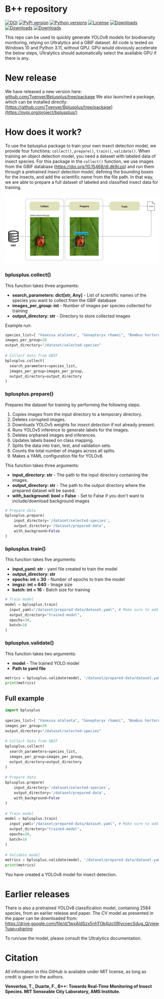 # B++ repository

[![DOI](https://zenodo.org/badge/765250194.svg)](https://zenodo.org/badge/latestdoi/765250194) 
[![PyPi version](https://img.shields.io/pypi/v/bplusplus.svg)](https://pypi.org/project/bplusplus/)
[![Python versions](https://img.shields.io/pypi/pyversions/bplusplus.svg)](https://pypi.org/project/bplusplus/)
[![License](https://img.shields.io/pypi/l/bplusplus.svg)](https://pypi.org/project/bplusplus/)
[![Downloads](https://static.pepy.tech/badge/bplusplus)](https://pepy.tech/project/bplusplus)
[![Downloads](https://static.pepy.tech/badge/bplusplus/month)](https://pepy.tech/project/bplusplus)
[![Downloads](https://static.pepy.tech/badge/bplusplus/week)](https://pepy.tech/project/bplusplus)

This repo can be used to quickly generate YOLOv8 models for biodiversity monitoring, relying on Ultralytics and a GBIF dataset.
All code is tested on Windows 10 and Python 3.11, without GPU. GPU would obviously accelerate the below steps, Ultralytics should automatically select the available GPU if there is any.

# New release
We have released a new version here: [github.com/Tvenver/Bplusplus/tree/package](https://github.com/Tvenver/Bplusplus/tree/package)
We also launched a package, which can be installed directly: [https://github.com/Tvenver/Bplusplus/tree/package](https://pypi.org/project/bplusplus/)

# How does it work?

To use the bplusplus package to train your own insect detection model, we provide four functions: `collect()`, `prepare()`, `train()`, `validate()`. When training an object detection model, you need a dataset with labeled data of insect species. For this package in the `collect()` function, we use images from the GBIF database (https://doi.org/10.15468/dl.dk9czq) and run them through a pretrained *insect detection model*, defining the bounding boxes for the insects, and add the scientific name from the file path. In that way, we are able to prepare a full dataset of labeled and classified insect data for training. 

![Bplusplus overview](./bplusplus2-overview.png)

### bplusplus.collect()

This function takes three arguments: 
- **search_parameters: dict[str, Any]** - List of scientific names of the species you want to collect from the GBIF database 
- **images_per_group: int** - Number of images per species collected for training
- **output_directory: str** - Directory to store collected images

Example run: 
```python
species_list=[ "Vanessa atalanta", "Gonepteryx rhamni", "Bombus hortorum"] 
images_per_group=20 
output_directory="/dataset/selected-species"

# Collect data from GBIF
bplusplus.collect(
  search_parameters=species_list,
  images_per_group=images_per_group,
  output_directory=output_directory
)
```

### bplusplus.prepare()

Prepares the dataset for training by performing the following steps:
  1. Copies images from the input directory to a temporary directory.
  2. Deletes corrupted images.
  3. Downloads YOLOv5 weights for *insect detection* if not already present.
  4. Runs YOLOv5 inference to generate labels for the images.
  5. Deletes orphaned images and inferences.
  6. Updates labels based on class mapping.
  7. Splits the data into train, test, and validation sets.
  8. Counts the total number of images across all splits.
  9. Makes a YAML configuration file for YOLOv8.

This function takes three arguments: 
- **input_directory: str** - The path to the input directory containing the images.
- **output_directory: str** - The path to the output directory where the prepared dataset will be saved.
- **with_background: bool = False** - Set to False if you don't want to include/download background images

```python
# Prepare data 
bplusplus.prepare(
    input_directory='/dataset/selected-species',
    output_directory='/dataset/prepared-data',
    with_background=False 
)
```

### bplusplus.train()

This function takes five arguments: 
- **input_yaml: str** - yaml file created to train the model
- **output_directory: str**
- **epochs: int = 30** - Number of epochs to train the model
- **imgsz: int = 640** - Image size 
- **batch: int = 16** - Batch size for training

```python
# Train model
model = bplusplus.train(
  input_yaml="/dataset/prepared-data/dataset.yaml", # Make sure to add the correct path
  output_directory="trained-model",
  epochs=30, 
  batch=16 
)
```

### bplusplus.validate()

This function takes two arguments: 
- **model** - The trained YOLO model
- **Path to yaml file** 

```python
metrics = bplusplus.validate(model, '/dataset/prepared-data/dataset.yaml')
print(metrics)
```



## Full example
```python
import bplusplus

species_list=[ "Vanessa atalanta", "Gonepteryx rhamni", "Bombus hortorum"] 
images_per_group=20 
output_directory="/dataset/selected-species"

# Collect data from GBIF
bplusplus.collect(
  search_parameters=species_list,
  images_per_group=images_per_group,
  output_directory=output_directory
)

# Prepare data 
bplusplus.prepare(
    input_directory='/dataset/selected-species',
    output_directory='/dataset/prepared-data',
    with_background=False 
)

# Train model
model = bplusplus.train(
  input_yaml="/dataset/prepared-data/dataset.yaml", # Make sure to add the correct path
  output_directory="trained-model",
  epochs=30, 
  batch=16 
)

# Validate model
metrics = bplusplus.validate(model, '/dataset/prepared-data/dataset.yaml')
print(metrics)

```

You have created a YOLOv8 model for insect detection. 

# Earlier releases

There is also a pretrained YOLOv8 classification model, containing 2584 species, from an earlier release and paper. 
The CV model as presented in the paper can be downloaded from: https://drive.google.com/file/d/1wxAIdSzx5nhTOk4izc0RIycoecSdug_Q/view?usp=sharing

To run/use the model, please consult the Ultralytics documentation. 


# Citation

All information in this GitHub is available under MIT license, as long as credit is given to the authors.

**Venverloo, T., Duarte, F., B++: Towards Real-Time Monitoring of Insect Species. MIT Senseable City Laboratory, AMS Institute.**
